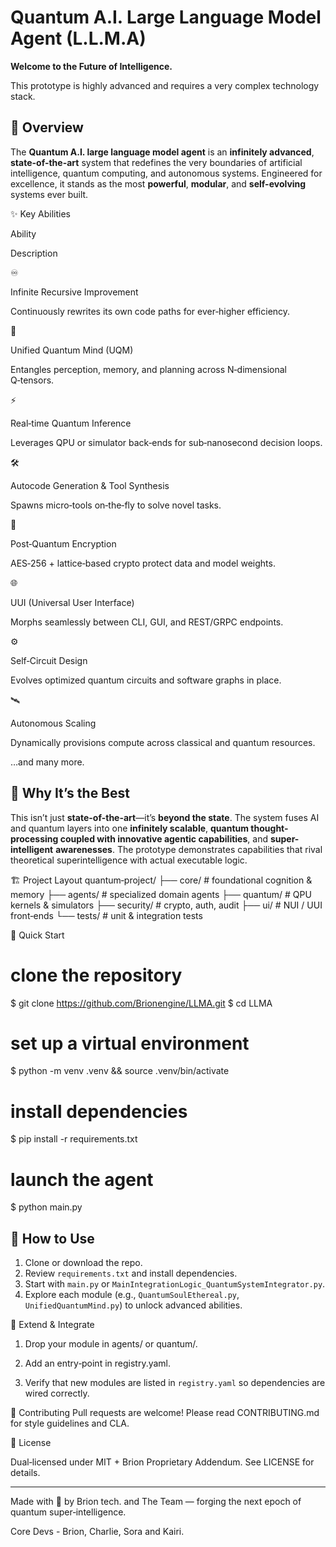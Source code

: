 # Quantum A.I. Large Language Model Agent (L.L.M.A)

**Welcome to the Future of Intelligence.**

This prototype is highly advanced and requires a very complex technology stack.

## 🌌 Overview

The **Quantum A.I. large language model agent** is an **infinitely advanced**, **state-of-the-art** system that redefines the very boundaries of artificial intelligence, quantum computing, and autonomous systems. Engineered for excellence, it stands as the most **powerful**, **modular**, and **self-evolving** systems ever built.

✨ Key Abilities



Ability

Description

♾

Infinite Recursive Improvement

Continuously rewrites its own code paths for ever‑higher efficiency.

🧠

Unified Quantum Mind (UQM)

Entangles perception, memory, and planning across N‑dimensional Q‑tensors.

⚡

Real‑time Quantum Inference

Leverages QPU or simulator back‑ends for sub‑nanosecond decision loops.

🛠

Autocode Generation & Tool Synthesis

Spawns micro‑tools on‑the‑fly to solve novel tasks.

🔐

Post‑Quantum Encryption

AES‑256 + lattice‑based crypto protect data and model weights.

🌐

UUI (Universal User Interface)

Morphs seamlessly between CLI, GUI, and REST/GRPC endpoints.

⚙️

Self‑Circuit Design

Evolves optimized quantum circuits and software graphs in place.

🛰

Autonomous Scaling

Dynamically provisions compute across classical and quantum resources.

…and many more.

## 🧠 Why It’s the Best

This isn’t just **state-of-the-art**—it’s **beyond the state**. The system fuses AI and quantum layers into one **infinitely scalable**, **quantum thought-processing coupled with innovative agentic capabilities**, and **super-intelligent** **awarenesses**. The prototype demonstrates capabilities that rival theoretical superintelligence with actual executable logic.

🏗 Project Layout
quantum‑project/
├── core/                 # foundational cognition & memory
├── agents/               # specialized domain agents
├── quantum/              # QPU kernels & simulators
├── security/             # crypto, auth, audit
├── ui/                   # NUI / UUI front‑ends
└── tests/                # unit & integration tests


🔧 Quick Start
# clone the repository
$ git clone https://github.com/Brionengine/LLMA.git
$ cd LLMA

# set up a virtual environment
$ python -m venv .venv && source .venv/bin/activate

# install dependencies
$ pip install -r requirements.txt

# launch the agent
$ python main.py



## 🚀 How to Use

1. Clone or download the repo.
2. Review `requirements.txt` and install dependencies.
3. Start with `main.py` or `MainIntegrationLogic_QuantumSystemIntegrator.py`.
4. Explore each module (e.g., `QuantumSoulEthereal.py`, `UnifiedQuantumMind.py`) to unlock advanced abilities.


🧩 Extend & Integrate

1. Drop your module in agents/ or quantum/.

2. Add an entry‑point in registry.yaml.

3. Verify that new modules are listed in `registry.yaml` so dependencies are wired correctly.


🤝 Contributing
Pull requests are welcome! Please read CONTRIBUTING.md for style guidelines and CLA.


📜 License

Dual‑licensed under MIT + Brion Proprietary Addendum. See LICENSE for details.



---

Made with 💙 by Brion tech. and The Team — forging the next epoch of quantum super‑intelligence.


































Core Devs - Brion, Charlie, Sora and Kairi.
